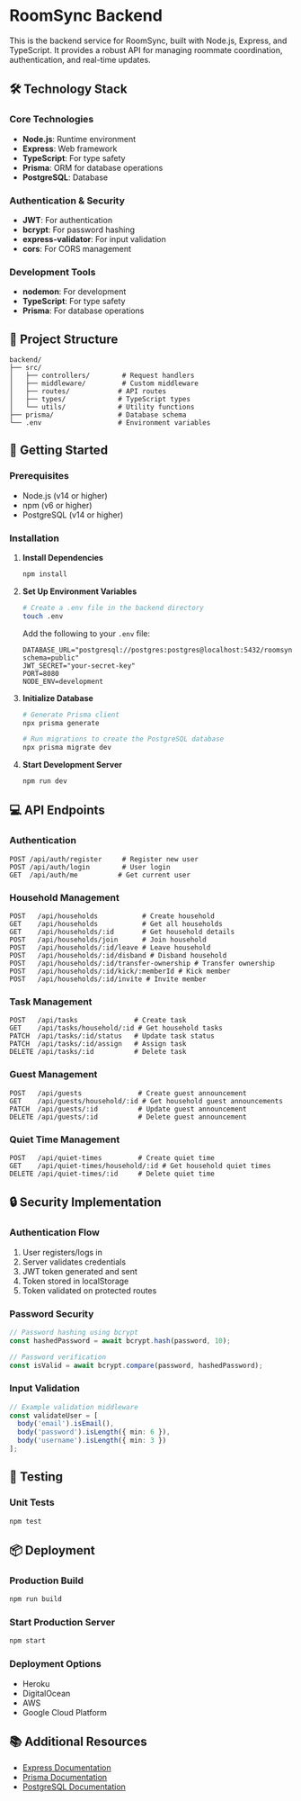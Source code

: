 # RoomSync Backend

This is the backend service for RoomSync, built with Node.js, Express, and TypeScript. It provides a robust API for managing roommate coordination, authentication, and real-time updates.

## 🛠️ Technology Stack

### Core Technologies
- **Node.js**: Runtime environment
- **Express**: Web framework
- **TypeScript**: For type safety
- **Prisma**: ORM for database operations
- **PostgreSQL**: Database

### Authentication & Security
- **JWT**: For authentication
- **bcrypt**: For password hashing
- **express-validator**: For input validation
- **cors**: For CORS management

### Development Tools
- **nodemon**: For development
- **TypeScript**: For type safety
- **Prisma**: For database operations

## 📁 Project Structure

```
backend/
├── src/
│   ├── controllers/        # Request handlers
│   ├── middleware/         # Custom middleware
│   ├── routes/            # API routes
│   ├── types/             # TypeScript types
│   └── utils/             # Utility functions
├── prisma/                # Database schema
└── .env                   # Environment variables
```

## 🚀 Getting Started

### Prerequisites
- Node.js (v14 or higher)
- npm (v6 or higher)
- PostgreSQL (v14 or higher)

### Installation

1. **Install Dependencies**
   ```bash
   npm install
   ```

2. **Set Up Environment Variables**
   ```bash
   # Create a .env file in the backend directory
   touch .env
   ```
   
   Add the following to your `.env` file:
   ```
   DATABASE_URL="postgresql://postgres:postgres@localhost:5432/roomsync?schema=public"
   JWT_SECRET="your-secret-key"
   PORT=8080
   NODE_ENV=development
   ```

3. **Initialize Database**
   ```bash
   # Generate Prisma client
   npx prisma generate

   # Run migrations to create the PostgreSQL database
   npx prisma migrate dev
   ```

4. **Start Development Server**
   ```bash
   npm run dev
   ```

## 💻 API Endpoints

### Authentication
```
POST /api/auth/register     # Register new user
POST /api/auth/login        # User login
GET  /api/auth/me          # Get current user
```

### Household Management
```
POST   /api/households           # Create household
GET    /api/households           # Get all households
GET    /api/households/:id       # Get household details
POST   /api/households/join      # Join household
POST   /api/households/:id/leave # Leave household
POST   /api/households/:id/disband # Disband household
POST   /api/households/:id/transfer-ownership # Transfer ownership
POST   /api/households/:id/kick/:memberId # Kick member
POST   /api/households/:id/invite # Invite member
```

### Task Management
```
POST   /api/tasks              # Create task
GET    /api/tasks/household/:id # Get household tasks
PATCH  /api/tasks/:id/status   # Update task status
PATCH  /api/tasks/:id/assign   # Assign task
DELETE /api/tasks/:id          # Delete task
```

### Guest Management
```
POST   /api/guests              # Create guest announcement
GET    /api/guests/household/:id # Get household guest announcements
PATCH  /api/guests/:id          # Update guest announcement
DELETE /api/guests/:id          # Delete guest announcement
```

### Quiet Time Management
```
POST   /api/quiet-times         # Create quiet time
GET    /api/quiet-times/household/:id # Get household quiet times
DELETE /api/quiet-times/:id     # Delete quiet time
```

## 🔒 Security Implementation

### Authentication Flow
1. User registers/logs in
2. Server validates credentials
3. JWT token generated and sent
4. Token stored in localStorage
5. Token validated on protected routes

### Password Security
```typescript
// Password hashing using bcrypt
const hashedPassword = await bcrypt.hash(password, 10);

// Password verification
const isValid = await bcrypt.compare(password, hashedPassword);
```

### Input Validation
```typescript
// Example validation middleware
const validateUser = [
  body('email').isEmail(),
  body('password').isLength({ min: 6 }),
  body('username').isLength({ min: 3 })
];
```

## 🧪 Testing

### Unit Tests
```bash
npm test
```

## 📦 Deployment

### Production Build
```bash
npm run build
```

### Start Production Server
```bash
npm start
```

### Deployment Options
- Heroku
- DigitalOcean
- AWS
- Google Cloud Platform

## 📚 Additional Resources

- [Express Documentation](https://expressjs.com/)
- [Prisma Documentation](https://www.prisma.io/docs/)
- [PostgreSQL Documentation](https://www.postgresql.org/docs/) 